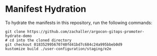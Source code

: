 # Manifest Hydration

To hydrate the manifests in this repository, run the following commands:

```shell
git clone https://github.com/zachaller/argocon-gitops-promoter-hydrate-demo
# cd into the cloned directory
git checkout 018352995670740fd41bd7c684c24a995bbeb0d9
kustomize build ./user-configuration/staging/e2e
```
